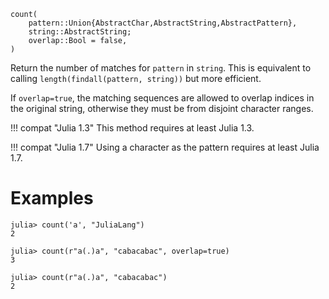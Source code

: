 ```
count(
    pattern::Union{AbstractChar,AbstractString,AbstractPattern},
    string::AbstractString;
    overlap::Bool = false,
)
```

Return the number of matches for `pattern` in `string`. This is equivalent to calling `length(findall(pattern, string))` but more efficient.

If `overlap=true`, the matching sequences are allowed to overlap indices in the original string, otherwise they must be from disjoint character ranges.

!!! compat "Julia 1.3"
    This method requires at least Julia 1.3.


!!! compat "Julia 1.7"
    Using a character as the pattern requires at least Julia 1.7.


# Examples

```jldoctest
julia> count('a', "JuliaLang")
2

julia> count(r"a(.)a", "cabacabac", overlap=true)
3

julia> count(r"a(.)a", "cabacabac")
2
```
